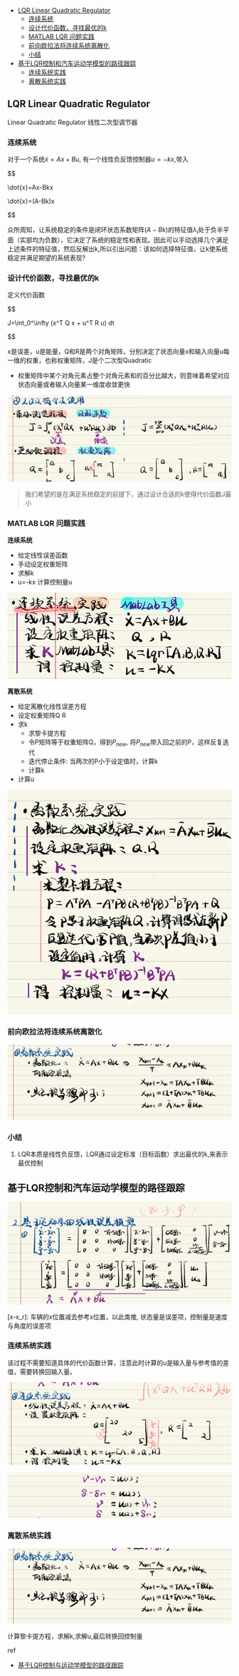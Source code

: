 - [LQR Linear Quadratic Regulator](#lqr-linear-quadratic-regulator)
  - [连续系统](#连续系统)
  - [设计代价函数，寻找最优的k](#设计代价函数寻找最优的k)
  - [MATLAB LQR 问题实践](#matlab-lqr-问题实践)
  - [前向欧拉法将连续系统离散化](#前向欧拉法将连续系统离散化)
  - [小结](#小结)
- [基于LQR控制和汽车运动学模型的路径跟踪](#基于lqr控制和汽车运动学模型的路径跟踪)
  - [连续系统实践](#连续系统实践)
  - [离散系统实践](#离散系统实践)

## LQR Linear Quadratic Regulator

Linear Quadratic Regulator 线性二次型调节器


### 连续系统

对于一个系统$\dot{x}=Ax+Bu$, 有一个线性负反馈控制器$u=-kx$,带入

$$

\dot{x}=Ax-Bkx

\dot{x}=(A-Bk)x

$$

众所周知，让系统稳定的条件是闭环状态系数矩阵$(A-Bk)$的特征值$\lambda_i$处于负半平面（实部均为负数），它决定了系统的稳定性和表现。因此可以手动选择几个满足上述条件的特征值，然后反解出k,所以引出问题：该如何选择特征值，让k使系统稳定并满足期望的系统表现?

### 设计代价函数，寻找最优的k

定义代价函数

$$

J=\int_0^\infty (x^T Q x + u^T R u) dt

$$

x是误差，u是能量，Q和R是两个对角矩阵，分别决定了状态向量x和输入向量u每一维的权重，也称权重矩阵，J是个二次型Quadratic

- 权重矩阵中某个对角元素占整个对角元素和的百分比越大，则意味着希望对应状态向量或者输入向量某一维度收敛更快

![](./img/LQR/img1.png)

> 我们希望的是在满足系统稳定的前提下，通过设计合适的k使得代价函数J最小

### MATLAB LQR 问题实践

**连续系统**

- 给定线性误差函数
- 手动设定权重矩阵
- 求解k
- u=-kx 计算控制量u

![](./img/LQR/img2.png)

**离散系统**

- 给定离散化线性误差方程
- 设定权重矩阵Q R
- 求k
  - 求黎卡提方程
  - 令P矩阵等于权重矩阵Q，得到$P_{new}$, 将$P_{new}$带入回之前的P，这样反复迭代
  - 迭代停止条件: 当两次的P小于设定值时，计算k
  - 计算k
- 计算u

![](./img/LQR/img3.png)

### 前向欧拉法将连续系统离散化

![](./img/LQR/img4.png)

### 小结

1. LQR本质是线性负反馈，LQR通过设定标准（目标函数）求出最优的k,来表示最优控制

## 基于LQR控制和汽车运动学模型的路径跟踪

![](./img/LQR/img5.png)

[x-x_r]: 车辆的x位置减去参考x位置，以此类推, 状态量是误差项，控制量是速度与角度的误差项


### 连续系统实践

该过程不需要知道具体的代价函数计算，注意此时计算的u是输入量与参考值的差值，需要转换回输入量。

![](./img/LQR/img6.png)

![](./img/LQR/img7.png)

### 离散系统实践

![](./img/LQR/img4.png)

计算黎卡提方程，求解k,求解u,最后转换回控制量

ref

- [基于LQR控制与运动学模型的路径跟踪](https://www.bilibili.com/video/BV1XV411K7UP?spm_id_from=333.788.player.switch&vd_source=4d02a316606ea19e315b11bab27432aa)
